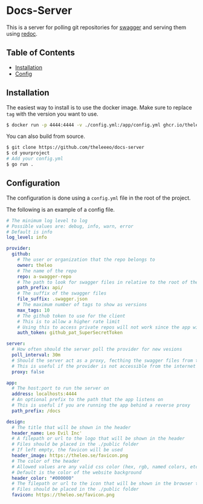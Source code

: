# Docs-Server

This is a server for polling git repositories for [swagger](https://swagger.io/specification/) and serving them using [redoc](https://redocly.com/).

## Table of Contents

- [Installation](#installation)
- [Config](#configuration)

## Installation

The easiest way to install is to use the docker image. Make sure to replace `tag` with the version you want to use.

```bash
$ docker run -p 4444:4444 -v ./config.yml:/app/config.yml ghcr.io/theleeeo/docs-server:tag
```

You can also build from source.

```bash
$ git clone https://github.com/theleeeo/docs-server
$ cd yourproject
# Add your config.yml
$ go run .
```

## Configuration

The configuration is done using a `config.yml` file in the root of the project.

The following is an example of a config file.

```yml
# The minimum log level to log
# Possible values are: debug, info, warn, error
# Default is info
log_level: info

provider:
  github:
    # The user or organization that the repo belongs to
    owner: theleo
    # The name of the repo
    repo: a-swagger-repo
    # The path to look for swagger files in relative to the root of the repo
    path_prefix: api/
    # The suffix of the swagger files
    file_suffix: .swagger.json
    # The maximum number of tags to show as versions
    max_tags: 10
    # The github token to use for the client
    # This is to allow a higher rate limit
    # Using this to access private repos will not work since the app will not be able to access it anyways
    auth_token: github_pat_SuperSecretToken

server:
  # How often should the server poll the provider for new vesions
  poll_interval: 30m
  # Should the server act as a proxy, fecthing the swagger files from the provider and serving them
  # This is useful if the provider is not accessible from the internet or requires authentication
  proxy: false

app:
  # The host:port to run the server on
  address: localhosts:4444
  # An optional prefix to the path that the app listens on
  # This is useful if you are running the app behind a reverse proxy
  path_prefix: /docs

design:
  # The title that will be shown in the header
  header_name: Leo Evil Inc'
  # A filepath or url to the logo that will be shown in the header
  # Files should be placed in the ./public folder
  # If left empty, the favicon will be used
  header_image: https://theleo.se/favicon.png
  # The color of the header
  # Allowed values are any valid css color (hex, rgb, named colors, etc.)
  # Default is the color of the website background
  header_color: "#000000"
  # The filepath or url to the icon that will be shown in the browser tab
  # Files should be placed in the ./public folder
  favicon: https://theleo.se/favicon.png
```